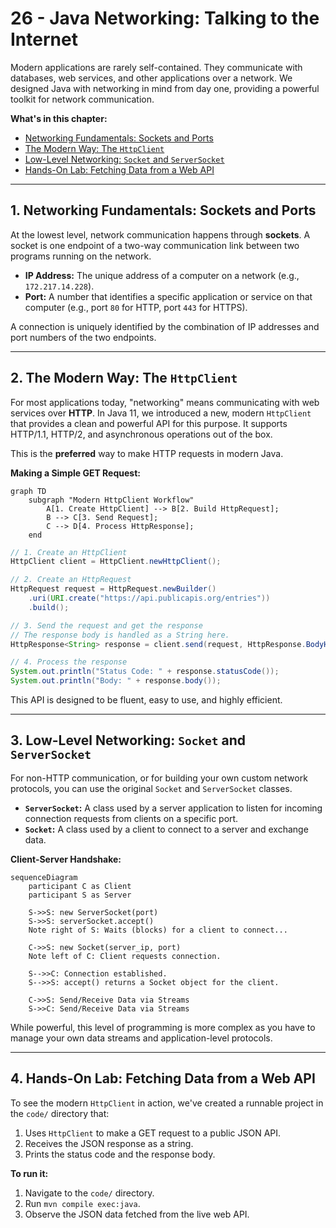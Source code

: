 # 26 - Java Networking: Talking to the Internet

Modern applications are rarely self-contained. They communicate with databases, web services, and other applications over a network. We designed Java with networking in mind from day one, providing a powerful toolkit for network communication.

**What's in this chapter:**
*   [Networking Fundamentals: Sockets and Ports](#1-networking-fundamentals-sockets-and-ports)
*   [The Modern Way: The `HttpClient`](#2-the-modern-way-the-httpclient)
*   [Low-Level Networking: `Socket` and `ServerSocket`](#3-low-level-networking-socket-and-serversocket)
*   [Hands-On Lab: Fetching Data from a Web API](#4-hands-on-lab-fetching-data-from-a-web-api)

---

## 1. Networking Fundamentals: Sockets and Ports

At the lowest level, network communication happens through **sockets**. A socket is one endpoint of a two-way communication link between two programs running on the network.

*   **IP Address:** The unique address of a computer on a network (e.g., `172.217.14.228`).
*   **Port:** A number that identifies a specific application or service on that computer (e.g., port `80` for HTTP, port `443` for HTTPS).

A connection is uniquely identified by the combination of IP addresses and port numbers of the two endpoints.

---

## 2. The Modern Way: The `HttpClient`

For most applications today, "networking" means communicating with web services over **HTTP**. In Java 11, we introduced a new, modern `HttpClient` that provides a clean and powerful API for this purpose. It supports HTTP/1.1, HTTP/2, and asynchronous operations out of the box.

This is the **preferred** way to make HTTP requests in modern Java.

**Making a Simple GET Request:**

```mermaid
graph TD
    subgraph "Modern HttpClient Workflow"
        A[1. Create HttpClient] --> B[2. Build HttpRequest];
        B --> C[3. Send Request];
        C --> D[4. Process HttpResponse];
    end
```

```java
// 1. Create an HttpClient
HttpClient client = HttpClient.newHttpClient();

// 2. Create an HttpRequest
HttpRequest request = HttpRequest.newBuilder()
    .uri(URI.create("https://api.publicapis.org/entries"))
    .build();

// 3. Send the request and get the response
// The response body is handled as a String here.
HttpResponse<String> response = client.send(request, HttpResponse.BodyHandlers.ofString());

// 4. Process the response
System.out.println("Status Code: " + response.statusCode());
System.out.println("Body: " + response.body());
```
This API is designed to be fluent, easy to use, and highly efficient.

---

## 3. Low-Level Networking: `Socket` and `ServerSocket`

For non-HTTP communication, or for building your own custom network protocols, you can use the original `Socket` and `ServerSocket` classes.

*   **`ServerSocket`:** A class used by a server application to listen for incoming connection requests from clients on a specific port.
*   **`Socket`:** A class used by a client to connect to a server and exchange data.

**Client-Server Handshake:**

```mermaid
sequenceDiagram
    participant C as Client
    participant S as Server

    S->>S: new ServerSocket(port)
    S->>S: serverSocket.accept()
    Note right of S: Waits (blocks) for a client to connect...

    C->>S: new Socket(server_ip, port)
    Note left of C: Client requests connection.

    S-->>C: Connection established.
    S-->>S: accept() returns a Socket object for the client.

    C->>S: Send/Receive Data via Streams
    S->>C: Send/Receive Data via Streams
```
While powerful, this level of programming is more complex as you have to manage your own data streams and application-level protocols.

---

## 4. Hands-On Lab: Fetching Data from a Web API

To see the modern `HttpClient` in action, we've created a runnable project in the `code/` directory that:
1.  Uses `HttpClient` to make a GET request to a public JSON API.
2.  Receives the JSON response as a string.
3.  Prints the status code and the response body.

**To run it:**
1.  Navigate to the `code/` directory.
2.  Run `mvn compile exec:java`.
3.  Observe the JSON data fetched from the live web API.
